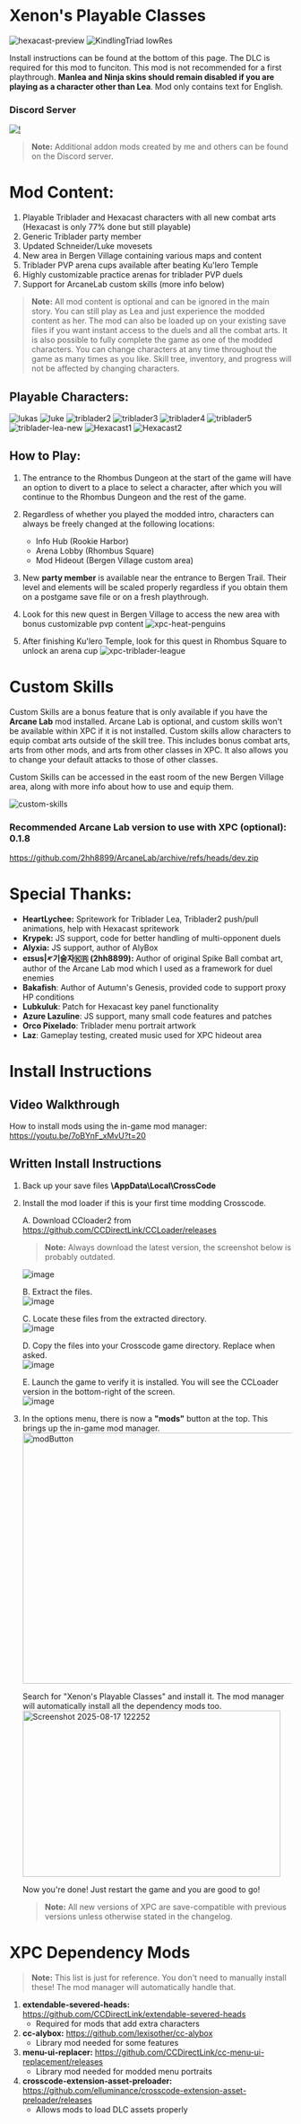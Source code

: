 # Xenon's Playable Classes
![hexacast-preview](https://github.com/user-attachments/assets/2a18ca80-29b9-4816-beb5-44a23220a34a) ![KindlingTriad lowRes](https://github.com/user-attachments/assets/bc8e3667-71ee-4597-9d3d-0b26fe83e089)

Install instructions can be found at the bottom of this page. The DLC is required for this mod to funciton. This mod is not recommended for a first playthrough. **Manlea and Ninja skins should remain disabled if you are playing as a character other than Lea**. Mod only contains text for English.

### **Discord Server**
[![!](https://invidget.switchblade.xyz/CsfUk9vpFq)](https://discord.gg/CsfUk9vpFq)

>**Note:** Additional addon mods created by me and others can be found on the Discord server.

# **Mod Content:**
1. Playable Triblader and Hexacast characters with all new combat arts (Hexacast is only 77% done but still playable)
2. Generic Triblader party member
3. Updated Schneider/Luke movesets
4. New area in Bergen Village containing various maps and content
5. Triblader PVP arena cups available after beating Ku'lero Temple
6. Highly customizable practice arenas for triblader PVP duels
7. Support for ArcaneLab custom skills (more info below)

>**Note:** All mod content is optional and can be ignored in the main story. You can still play as Lea and just experience the modded content as her. The mod can also be loaded up on your existing save files if you want instant access to the duels and all the combat arts. It is also possible to fully complete the game as one of the modded characters. You can change characters at any time throughout the game as many times as you like. Skill tree, inventory, and progress will not be affected by changing characters.

## **Playable Characters:** 

![lukas](https://user-images.githubusercontent.com/105614278/168503144-55fa2d1a-5602-439e-8ad8-2060d2135628.gif)
![luke](https://user-images.githubusercontent.com/105614278/168503143-488ff957-1f98-4fc0-ab81-784579f945d0.gif)
![triblader2](https://user-images.githubusercontent.com/105614278/168503145-8b3ab338-4a08-4805-9160-0d64200e74ec.gif)
![triblader3](https://user-images.githubusercontent.com/105614278/168503467-896c5082-e2bc-4640-9a85-651c878634d2.gif)
![triblader4](https://user-images.githubusercontent.com/105614278/168503633-d4a825cb-7f82-4b6b-a6fc-4e471e74ad31.gif)
![triblader5](https://user-images.githubusercontent.com/105614278/168504082-661b6b87-e9b3-42ef-8192-603a01f0f1ca.gif)
![triblader-lea-new](https://github.com/user-attachments/assets/b6ff2e00-5c4a-41ee-94c5-6e28fe33e631)
![Hexacast1](https://github.com/user-attachments/assets/e083a9c0-6b50-4cba-8ab3-31bb22e5ef68)
![Hexacast2](https://github.com/user-attachments/assets/9c7f862b-c225-4935-a4d6-e99ef1381f5a)

## **How to Play:**
1. The entrance to the Rhombus Dungeon at the start of the game will have an option to divert to a place to select a character, after which you will continue to the Rhombus Dungeon and the rest of the game.
2. Regardless of whether you played the modded intro, characters can always be freely changed at the following locations:
   * Info Hub (Rookie Harbor)
   * Arena Lobby (Rhombus Square)
   * Mod Hideout (Bergen Village custom area)
3. New **party member** is available near the entrance to Bergen Trail. Their level and elements will be scaled properly regardless if you obtain them on a postgame save file or on a fresh playthrough.
4. Look for this new quest in Bergen Village to access the new area with bonus customizable pvp content
   ![xpc-heat-penguins](https://github.com/user-attachments/assets/b0a69c2c-fe17-4313-9ea7-52b5b82a5850)

5. After finishing Ku'lero Temple, look for this quest in Rhombus Square to unlock an arena cup
   ![xpc-triblader-league](https://github.com/user-attachments/assets/315ef6db-51e6-421a-9029-2c15338f0a98)

# Custom Skills
Custom Skills are a bonus feature that is only available if you have the **Arcane Lab** mod installed. Arcane Lab is optional, and custom skills won't be available within XPC if it is not installed. Custom skills allow characters to equip combat arts outside of the skill tree. This includes bonus combat arts, arts from other mods, and arts from other classes in XPC. It also allows you to change your default attacks to those of other classes.

Custom Skills can be accessed in the east room of the new Bergen Village area, along with more info about how to use and equip them.

![custom-skills](https://github.com/user-attachments/assets/a0cfce97-4635-40b1-b3c8-de6033fb64d7)

### Recommended Arcane Lab version to use with XPC (optional): 0.1.8
https://github.com/2hh8899/ArcaneLab/archive/refs/heads/dev.zip

# **Special Thanks:**
- **HeartLychee:** Spritework for Triblader Lea, Triblader2 push/pull animations, help with Hexacast spritework
- **Krypek:** JS support, code for better handling of multi-opponent duels
- **Alyxia:** JS support, author of AlyBox
- **eɪsus|𐤀기술자🇰🇷 (2hh8899):** Author of original Spike Ball combat art, author of the Arcane Lab mod which I used as a framework for duel enemies
- **Bakafish**: Author of Autumn's Genesis, provided code to support proxy HP conditions
- **Lubkuluk**: Patch for Hexacast key panel functionality
- **Azure Lazuline**: JS support, many small code features and patches
- **Orco Pixelado**: Triblader menu portrait artwork
- **Laz**: Gameplay testing, created music used for XPC hideout area

# Install Instructions
## Video Walkthrough
How to install mods using the in-game mod manager: https://youtu.be/7oBYnF_xMvU?t=20

## Written Install Instructions
1. Back up your save files **\AppData\Local\CrossCode**

2. Install the mod loader if this is your first time modding Crosscode.
   
    A. Download CCloader2 from https://github.com/CCDirectLink/CCLoader/releases
    >**Note:** Always download the latest version, the screenshot below is probably outdated.

    ![image](https://user-images.githubusercontent.com/105614278/179910752-49fb02fd-87d4-43fb-8853-c1794925c223.png)

    B. Extract the files.  
   ![image](https://user-images.githubusercontent.com/105614278/179910853-0a511c33-a559-4e85-82ee-83e210ee3d83.png)

    C. Locate these files from the extracted directory.  
   ![image](https://user-images.githubusercontent.com/105614278/179910937-8c62ce97-f062-41c0-90b0-685c483e3de9.png)

    D. Copy the files into your Crosscode game directory. Replace when asked.  
   ![image](https://user-images.githubusercontent.com/105614278/179911026-a895f1f7-7dfa-406a-8e94-8d4fc9e5bc62.png)

    E. Launch the game to verify it is installed. You will see the CCLoader version in the bottom-right of the screen.  
    ![image](https://user-images.githubusercontent.com/105614278/179911121-3f74421f-251a-462a-8172-aae6314d840f.png)

3. In the options menu, there is now a **"mods"** button at the top. This brings up the in-game mod manager.  
    <img width="826" height="447" alt="modButton" src="https://github.com/user-attachments/assets/0e7f9420-e7b4-44d3-9c49-997d5be746c2" />

    Search for "Xenon's Playable Classes" and install it. The mod manager will automatically install all the dependency mods too.  
   <img width="460" height="296" alt="Screenshot 2025-08-17 122252" src="https://github.com/user-attachments/assets/cf7f6055-b21f-4c66-a7f1-c12353606380" />

    Now you're done! Just restart the game and you are good to go!  
   >**Note:** All new versions of XPC are save-compatible with previous versions unless otherwise stated in the changelog.




# **XPC Dependency Mods**
>**Note:** This list is just for reference. You don't need to manually install these! The mod manager will automatically handle that.
1. **extendable-severed-heads:** https://github.com/CCDirectLink/extendable-severed-heads  
   * Required for mods that add extra characters
2. **cc-alybox:** https://github.com/lexisother/cc-alybox
   * Library mod needed for some features
3. **menu-ui-replacer:** https://github.com/CCDirectLink/cc-menu-ui-replacement/releases
   * Library mod needed for modded menu portraits
4. **crosscode-extension-asset-preloader:** https://github.com/elluminance/crosscode-extension-asset-preloader/releases
   * Allows mods to load DLC assets properly
